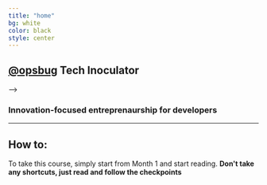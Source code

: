 ```yaml
---
title: "home"
bg: white
color: black
style: center
---
```


## **[@opsbug](https://twitter.com/OpsBug) Tech Inoculator**

<i class="fa fa-desktop fa-5x"></i> --> <i class="fa fa-flask fa-5x" style="color: rgb(38, 166, 91)"></i>  <i class="fa fa-code fa-5x" style="color: rgb(214, 69, 65)"></i>

### **Innovation-focused entreprenaurship for developers**

---

## How to:

To take this course, simply start from Month 1 and start reading. **Don't take any shortcuts, just read and follow the checkpoints** 
